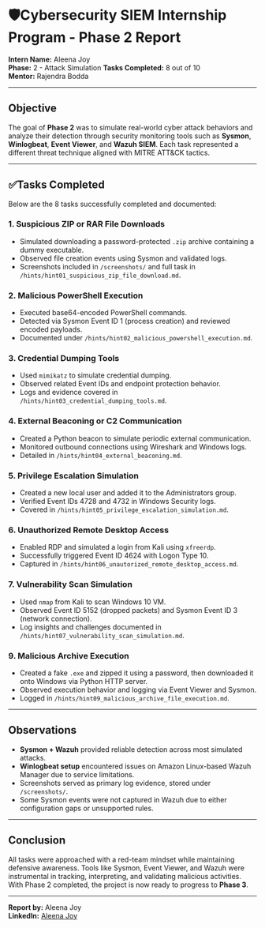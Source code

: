 # 🛡️Cybersecurity SIEM Internship Program - Phase 2 Report

**Intern Name:** Aleena Joy  
**Phase:** 2 - Attack Simulation
**Tasks Completed:** 8 out of 10  
**Mentor:** Rajendra Bodda  

---

## Objective

The goal of **Phase 2** was to simulate real-world cyber attack behaviors and analyze their detection through security monitoring tools such as **Sysmon**, **Winlogbeat**, **Event Viewer**, and **Wazuh SIEM**. Each task represented a different threat technique aligned with MITRE ATT&CK tactics.

---

## ✅Tasks Completed

Below are the 8 tasks successfully completed and documented:

### 1. Suspicious ZIP or RAR File Downloads
- Simulated downloading a password-protected `.zip` archive containing a dummy executable.
- Observed file creation events using Sysmon and validated logs.
- Screenshots included in `/screenshots/` and full task in `/hints/hint01_suspicious_zip_file_download.md`.

### 2. Malicious PowerShell Execution
- Executed base64-encoded PowerShell commands.
- Detected via Sysmon Event ID 1 (process creation) and reviewed encoded payloads.
- Documented under `/hints/hint02_malicious_powershell_execution.md`.

### 3. Credential Dumping Tools
- Used `mimikatz` to simulate credential dumping.
- Observed related Event IDs and endpoint protection behavior.
- Logs and evidence covered in `/hints/hint03_credential_dumping_tools.md`.

### 4. External Beaconing or C2 Communication
- Created a Python beacon to simulate periodic external communication.
- Monitored outbound connections using Wireshark and Windows logs.
- Detailed in `/hints/hint04_external_beaconing.md`.

### 5. Privilege Escalation Simulation
- Created a new local user and added it to the Administrators group.
- Verified Event IDs 4728 and 4732 in Windows Security logs.
- Covered in `/hints/hint05_privilege_escalation_simulation.md`.

### 6. Unauthorized Remote Desktop Access
- Enabled RDP and simulated a login from Kali using `xfreerdp`.
- Successfully triggered Event ID 4624 with Logon Type 10.
- Captured in `/hints/hint06_unautorized_remote_desktop_access.md`.

### 7. Vulnerability Scan Simulation
- Used `nmap` from Kali to scan Windows 10 VM.
- Observed Event ID 5152 (dropped packets) and Sysmon Event ID 3 (network connection).
- Log insights and challenges documented in `/hints/hint07_vulnerability_scan_simulation.md`.

### 9. Malicious Archive Execution
- Created a fake `.exe` and zipped it using a password, then downloaded it onto Windows via Python HTTP server.
- Observed execution behavior and logging via Event Viewer and Sysmon.
- Logged in `/hints/hint09_malicious_archive_file_execution.md`.

---

## Observations

- **Sysmon + Wazuh** provided reliable detection across most simulated attacks.
- **Winlogbeat setup** encountered issues on Amazon Linux-based Wazuh Manager due to service limitations.
- Screenshots served as primary log evidence, stored under `/screenshots/`.
- Some Sysmon events were not captured in Wazuh due to either configuration gaps or unsupported rules.

---

## Conclusion

All tasks were approached with a red-team mindset while maintaining defensive awareness. Tools like Sysmon, Event Viewer, and Wazuh were instrumental in tracking, interpreting, and validating malicious activities.  
With Phase 2 completed, the project is now ready to progress to **Phase 3**.

---

**Report by:** Aleena Joy  
**LinkedIn:** [Aleena Joy](https://www.linkedin.com/aleenjoyvettiyadan/)
